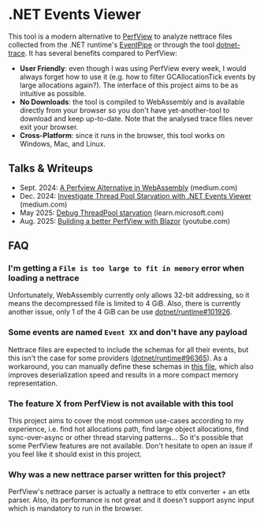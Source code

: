 # .NET Events Viewer

This tool is a modern alternative to [PerfView](https://github.com/microsoft/perfview) to analyze nettrace files collected
from the .NET runtime's [EventPipe](https://learn.microsoft.com/en-us/dotnet/core/diagnostics/eventpipe) or through the tool
[dotnet-trace](https://learn.microsoft.com/en-us/dotnet/core/diagnostics/dotnet-trace). It has several benefits compared
to PerfView:
- **User Friendly**: even though I was using PerfView every week, I would always forget how to use it (e.g. how to filter
  GCAllocationTick events by large allocations again?). The interface of this project aims to be as intuitive as possible.
- **No Downloads**: the tool is compiled to WebAssembly and is available directly from your browser so you don't have
  yet-another-tool to download and keep up-to-date. Note that the analysed trace files never exit your browser.
- **Cross-Platform**: since it runs in the browser, this tool works on Windows, Mac, and Linux.

## Talks & Writeups

- Sept. 2024: [A Perfview Alternative in WebAssembly](https://medium.com/criteo-engineering/a-perfview-alternative-in-webassembly-f6833820b699) (medium.com)
- Dec. 2024: [Investigate Thread Pool Starvation with .NET Events Viewer](https://medium.com/criteo-engineering/investigate-thread-pool-starvation-with-net-events-viewer-1fa8453afd80) (medium.com)
- May 2025: [Debug ThreadPool starvation](https://learn.microsoft.com/en-us/dotnet/core/diagnostics/debug-threadpool-starvation) (learn.microsoft.com)
- Aug. 2025: [Building a better PerfView with Blazor](https://www.youtube.com/live/H_gOSliozjM?si=os-doaC8LYqL7Llm) (youtube.com)

## FAQ

### I'm getting a `File is too large to fit in memory` error when loading a nettrace

Unfortunately, WebAssembly currently only allows 32-bit addressing, so it means the decompressed file is limited to
4 GiB. Also, there is currently another issue, only 1 of the 4 GiB can be use [dotnet/runtime#101926](https://github.com/dotnet/runtime/issues/101926).

### Some events are named `Event XX` and don't have any payload

Nettrace files are expected to include the schemas for all their events, but this isn't the case for some providers
([dotnet/runtime#96365](https://github.com/dotnet/runtime/issues/96365)). As a workaround, you can manually define
these schemas in [this file](https://github.com/verdie-g/dotnet-events-viewer/blob/b4744a2f3a3edcacac89f149e746c9523c9447b0/EventPipe/KnownEvent.cs),
which also improves deserialization speed and results in a more compact memory representation.

### The feature X from PerfView is not available with this tool

This project aims to cover the most common use-cases according to my experience, i.e. find hot allocations path, find
large object allocations, find sync-over-async or other thread starving patterns... So it's possible that some PerfView
features are not available. Don't hesitate to open an issue if you feel like it should exist in this project.

### Why was a new nettrace parser written for this project?

PerfView's nettrace parser is actually a nettrace to etlx converter + an etlx parser. Also, its performance is not great
and it doesn't support async input which is mandatory to run in the browser.
